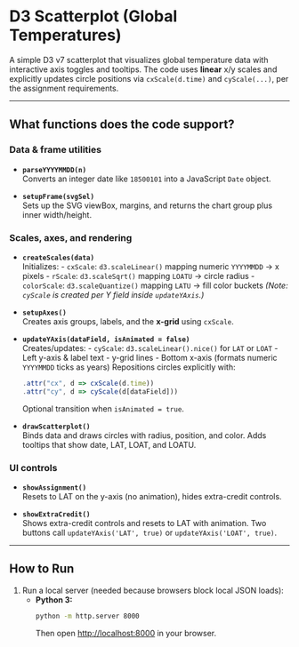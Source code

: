 
# D3 Scatterplot (Global Temperatures)

A simple D3 v7 scatterplot that visualizes global temperature data with interactive axis toggles and tooltips. The code uses **linear** x/y scales and explicitly updates circle positions via `cxScale(d.time)` and `cyScale(...)`, per the assignment requirements.

---

## What functions does the code support?

### Data & frame utilities
- **`parseYYYYMMDD(n)`**  
  Converts an integer date like `18500101` into a JavaScript `Date` object.

- **`setupFrame(svgSel)`**  
  Sets up the SVG viewBox, margins, and returns the chart group plus inner width/height.

### Scales, axes, and rendering
- **`createScales(data)`**  
  Initializes:  - `cxScale`: `d3.scaleLinear()` mapping numeric `YYYYMMDD` → x pixels  - `rScale`: `d3.scaleSqrt()` mapping `LOATU` → circle radius  - `colorScale`: `d3.scaleQuantize()` mapping `LATU` → fill color buckets  *(Note: `cyScale` is created per Y field inside `updateYAxis`.)*

- **`setupAxes()`**  
  Creates axis groups, labels, and the **x-grid** using `cxScale`.

- **`updateYAxis(dataField, isAnimated = false)`**  
  Creates/updates:  - `cyScale`: `d3.scaleLinear().nice()` for `LAT` or `LOAT`  - Left y-axis & label text  - y-grid lines  - Bottom x-axis (formats numeric `YYYYMMDD` ticks as years)  Repositions circles explicitly with:
  ```js
  .attr("cx", d => cxScale(d.time))
  .attr("cy", d => cyScale(d[dataField]))
  ```
  Optional transition when `isAnimated = true`.

- **`drawScatterplot()`**  
  Binds data and draws circles with radius, position, and color. Adds tooltips that show date, LAT, LOAT, and LOATU.

### UI controls
- **`showAssignment()`**  
  Resets to LAT on the y-axis (no animation), hides extra-credit controls.

- **`showExtraCredit()`**  
  Shows extra-credit controls and resets to LAT with animation. Two buttons call `updateYAxis('LAT', true)` or `updateYAxis('LOAT', true)`.

---
## How to Run
1. Run a local server (needed because browsers block local JSON loads):  
   - **Python 3:**  
     ```bash
     python -m http.server 8000
     ```  
     Then open [http://localhost:8000](http://localhost:8000) in your browser.
